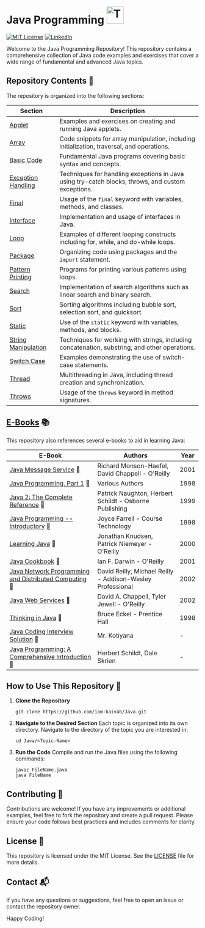 # Java Programming <img src="https://raw.githubusercontent.com/Tarikul-Islam-Anik/Animated-Fluent-Emojis/master/Emojis/Food/Teacup%20Without%20Handle.png" alt="Teacup Without Handle" width="45" height="45" />
[![MIT License][license-shield]][license-url]
[![LinkedIn][linkedin-shield]][linkedin-url]

Welcome to the Java Programming Repository! This repository contains a comprehensive collection of Java code examples and exercises that cover a wide range of fundamental and advanced Java topics.

## Repository Contents 📂

The repository is organized into the following sections:

| Section | Description |
| --- | --- |
| [Applet](https://github.com/iam-baivab/Java/tree/master/Applet) | Examples and exercises on creating and running Java applets. |
| [Array](https://github.com/iam-baivab/Java/tree/master/Array) | Code snippets for array manipulation, including initialization, traversal, and operations. |
| [Basic Code](https://github.com/iam-baivab/Java/tree/master/Basic%20Code) | Fundamental Java programs covering basic syntax and concepts. |
| [Exception Handling](https://github.com/iam-baivab/Java/tree/master/Exception%20Handling) | Techniques for handling exceptions in Java using try-catch blocks, throws, and custom exceptions. |
| [Final](https://github.com/iam-baivab/Java/tree/master/Final) | Usage of the `final` keyword with variables, methods, and classes. |
| [Interface](https://github.com/iam-baivab/Java/tree/master/Interface) | Implementation and usage of interfaces in Java. |
| [Loop](https://github.com/iam-baivab/Java/tree/master/Loop) | Examples of different looping constructs including for, while, and do-while loops. |
| [Package](https://github.com/iam-baivab/Java/tree/master/Package) | Organizing code using packages and the `import` statement. |
| [Pattern Printing](https://github.com/iam-baivab/Java/tree/master/Pattern%20Printing) | Programs for printing various patterns using loops. |
| [Search](https://github.com/iam-baivab/Java/tree/master/Search) | Implementation of search algorithms such as linear search and binary search. |
| [Sort](https://github.com/iam-baivab/Java/tree/master/Sort) | Sorting algorithms including bubble sort, selection sort, and quicksort. |
| [Static](https://github.com/iam-baivab/Java/tree/master/Static) | Use of the `static` keyword with variables, methods, and blocks. |
| [String Manipulation](https://github.com/iam-baivab/Java/tree/master/String%20Manipulation) | Techniques for working with strings, including concatenation, substring, and other operations. |
| [Switch Case](https://github.com/iam-baivab/Java/tree/master/Switch%20case) | Examples demonstrating the use of switch-case statements. |
| [Thread](https://github.com/iam-baivab/Java/tree/master/Thread) | Multithreading in Java, including thread creation and synchronization. |
| [Throws](https://github.com/iam-baivab/Java/tree/master/Throws) | Usage of the `throws` keyword in method signatures. |

## [E-Books](https://github.com/iam-baivab/Java/tree/main/E-Book) 📚

This repository also references several e-books to aid in learning Java:

| E-Book | Authors | Year |
| --- | --- | --- |
| [Java Message Service](https://github.com/iam-baivab/Java/blob/main/E-Book/(O'Reilly%20Java%20Series)%20Richard%20Monson-Haefel%2C%20David%20Chappell%20-%20Java%20Message%20Service-O'Reilly%20(2001)%20-%20Library%20JISCE.pdf) 📖 | Richard Monson-Haefel, David Chappell - O'Reilly | 2001 |
| [Java Programming. Part 1](https://github.com/iam-baivab/Java/blob/main/E-Book/Various%20-%20Java%20Programming.%20Part%201%20(1998)%20-%20Library%20JISCE.pdf) 📖 | Various Authors | 1998 |
| [Java 2: The Complete Reference](https://github.com/iam-baivab/Java/blob/main/E-Book/Patrick%20Naughton%2C%20Herbert%20Schildt%20-%20Java%202_%20The%20complete%20reference-Osborne%20Publishing%20(1999)%20-%20Library%20JISCE.pdf) 📖 | Patrick Naughton, Herbert Schildt - Osborne Publishing | 1999 |
| [Java Programming -- Introductory](https://github.com/iam-baivab/Java/blob/main/E-Book/Joyce%20Farrell%20-%20Java%20Programming%20--%20Introductory-Course%20Technology%20(1998)%20-%20Library%20JISCE.pdf) 📖 | Joyce Farrell - Course Technology | 1998 |
| [Learning Java](https://github.com/iam-baivab/Java/blob/main/E-Book/(The%20Java%20series)%20Jonathan%20Knudsen%2C%20Patrick%20Niemeyer%20-%20Learning%20Java-O'Reilly%20(2000)%20-%20Library%20JISCE.pdf) 📖 | Jonathan Knudsen, Patrick Niemeyer - O'Reilly | 2000 |
| [Java Cookbook](https://github.com/iam-baivab/Java/blob/main/E-Book/Ian%20F.%20Darwin%20-%20Java%20Cookbook-O'Reilly%20(2001)%20-%20Library%20JISCE.pdf) 📖 | Ian F. Darwin - O'Reilly | 2001 |
| [Java Network Programming and Distributed Computing](https://github.com/iam-baivab/Java/blob/main/E-Book/David%20Reilly%2C%20Michael%20Reilly%20-%20Java%20Network%20Programming%20and%20Distributed%20Computing-Addison-Wesley%20Professional%20(2002)%20-%20Library%20JISCE.pdf) 📖 | David Reilly, Michael Reilly - Addison-Wesley Professional | 2002 |
| [Java Web Services](https://github.com/iam-baivab/Java/blob/main/E-Book/David%20A.%20Chappell%2C%20Tyler%20Jewell%20-%20Java%20Web%20Services-O'Reilly%20(2002)%20-%20Library%20JISCE.pdf) 📖 | David A. Chappell, Tyler Jewell - O'Reilly | 2002 |
| [Thinking in Java](https://github.com/iam-baivab/Java/blob/main/E-Book/Bruce%20Eckel%20-%20Thinking%20in%20Java-Prentice%20Hall%20(1998)%20-%20Library%20JISCE.pdf) 📖 | Bruce Eckel - Prentice Hall | 1998 |
| [Java Coding Interview Solution](https://github.com/iam-baivab/Java/blob/main/E-Book/JavaCodingInterviewSolutionbyMr.Kotiyana-1%20-%20HR%20JISCE.pdf) 📖 | Mr. Kotiyana | - |
| [Java Programming: A Comprehensive Introduction](https://github.com/iam-baivab/Java/blob/main/E-Book/Java%20Programming%20A%20Comprehensive%20Introduction%20by%20Herbert%20Schildt%20Dale%20Skrien%20(z-lib.org)%20-%20Copy%20(2).pdf) 📖 | Herbert Schildt, Dale Skrien | - |

## How to Use This Repository 🚀

1. **Clone the Repository**
    ```
    git clone https://github.com/iam-baivab/Java.git
    ```
2. **Navigate to the Desired Section**
    Each topic is organized into its own directory. Navigate to the directory of the topic you are interested in:
    ```
    cd Java/<Topic-Name>
    ```

3. **Run the Code**
    Compile and run the Java files using the following commands:
    ```
    javac FileName.java
    java FileName
    ```

## Contributing 🤝

Contributions are welcome! If you have any improvements or additional examples, feel free to fork the repository and create a pull request. Please ensure your code follows best practices and includes comments for clarity.

## License 📜

This repository is licensed under the MIT License. See the [LICENSE](LICENSE) file for more details.

## Contact 📬

If you have any questions or suggestions, feel free to open an issue or contact the repository owner.

Happy Coding!

[license-shield]: https://img.shields.io/badge/License-MIT-red.svg
[license-url]: https://github.com/iam-baivab/News-Scraping-using-BeautyfulSoup-Selenium-with-Django/blob/main/LICENSE
[linkedin-shield]: https://img.shields.io/badge/-LinkedIn-black.svg?style=flat&logo=linkedin&colorB=blue
[linkedin-url]: https://www.linkedin.com/in/baivabsarkar/
